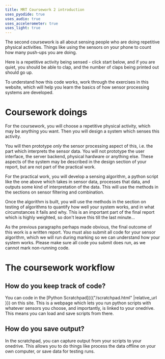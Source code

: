 ```yaml
---
title: MRT Coursework 2 introduction
uses_pyodide: true
uses_audio: true
uses_accelerometer: true
uses_light: true 
---
```


The second coursework is all about sensing people who are doing repetitive physical activities. Things like using the sensors on your phone to count how many push-ups you are doing.

Here is a repetitive activity being sensed - click start below, and if you are quiet, you should be able to clap, and the number of claps being printed out should go up.

<script>
makePyodideBox({
    codeString:`# detect things that happen in less than about a 20th of a second
HIGH_PASS_CONSTANT=.2
# very small low pass filter just to remove any jumps around the threshold
LOW_PASS_CONSTANT=0.01
# detect jumps of 0.2 from constant level
THRESHOLD=0.2
# time between samples
SAMPLE_TIME=0.005
import time
import graphs
import sensors
# hey look at this, I put all the filters I talk about
# in the filters module for you to save you copy/pasting
# the code in your work
import filters

graphs.set_style("sound","rgb(0,0,0)",0,1)
graphs.set_style("filtered sound","rgb(255,0,0)",-1,1,subgraph_y=1)
graphs.set_style("threshold","rgb(0,255,0)",-1,1,subgraph_y=1)

hpFilter=filters.HighPassFilter.make_from_time_constant(HIGH_PASS_CONSTANT,SAMPLE_TIME)
lpFilter=filters.LowPassFilter.make_from_time_constant(LOW_PASS_CONSTANT,SAMPLE_TIME)

last_thresholded=1
event_count=0
while True:
    sound_level=sensors.sound.get_level()
    sound_highpassed=hpFilter.on_value(sound_level)
    sound_lowpassed=lpFilter.on_value(sound_highpassed)
    thresholded=1 if sound_level>THRESHOLD else 0
    if thresholded==1 and last_thresholded==0:
        event_count+=1
        print(time.time(),event_count)
    last_thresholded=thresholded
    print(event_count,sep=',')
    graphs.on_value("sound",sound_level)
    graphs.on_value("filtered sound",sound_lowpassed)
    graphs.on_value("threshold",THRESHOLD)
    time.sleep(SAMPLE_TIME)
`  ,hasConsole:true,hasGraph:true,showCode:true,editable:true,caption:"Clap sensing using high pass and low pass filters"})
</script>

To understand how this code works, work through the exercises in this website, which will help you learn the basics of how sensor processing systems are developed.

# Coursework doings

For the coursework, you will choose a repetitive physical activity, which may be anything you want. Then you will design a system which senses this activity. 

You will then prototype *only* the sensor processing aspect of this, i.e. the part which interprets the sensor data. You will not prototype the user interface, the server backend, physical hardware or anything else. These aspects of the system may be described in the design section of your report, but are not part of the practical work.

For the practical work, you  will develop a sensing algorithm, a python script like the one above which takes in sensor data, processes that data, and outputs some kind of interpretation of the data. This will use the methods in the sections on sensor filtering and combination. 

Once the algorithm is built, you will use the methods in the section on testing of algorithms to quantify how well your system works, and in what circumstances it fails and why. This is an important part of the final report which is highly weighted, so don't leave this till the last minute...

As the previous paragraphs perhaps made obvious, the final outcome of this work is a written report. You must also submit all code for your sensor algorithm, which we will run during marking so we can understand how your system works. Please make sure all code you submit does run, as we cannot mark non-running code.

# The coursework workflow 

## How do you keep track of code?

You can code in the [Python Scratchpad]({{"/scratchpad.html" |relative_url }}) on this site. This is a webpage which lets you run python scripts with whatever sensors you choose, and importantly, is linked to your onedrive. This means you can load and save scripts from there.

## How do you save output?

In the scratchpad, you can capture output from your scripts to your onedrive. This allows you to do things like process the data offline on your own computer, or save data for testing runs.